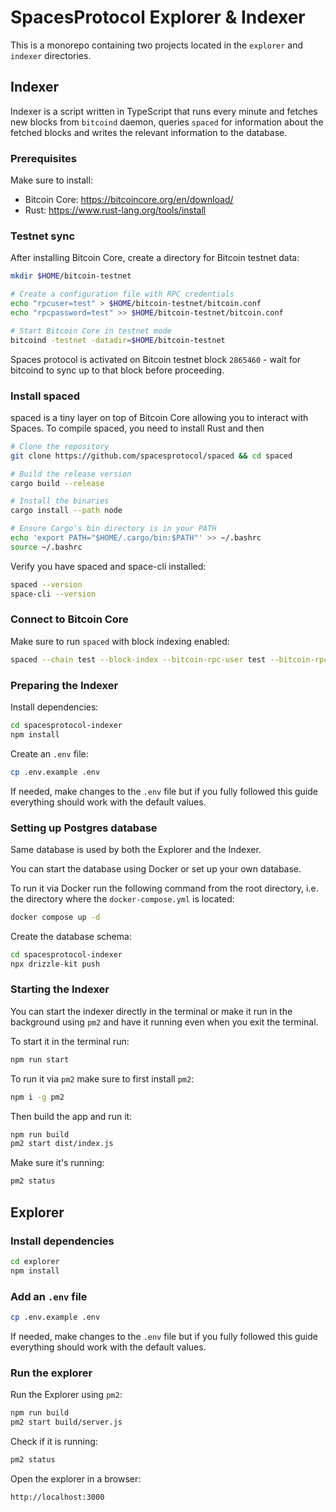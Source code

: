 # SpacesProtocol Explorer & Indexer

This is a monorepo containing two projects located in the `explorer` and `indexer` directories.

## Indexer

Indexer is a  script written in TypeScript that runs every minute and fetches new blocks from `bitcoind` daemon, queries `spaced` for information about the fetched blocks and writes the relevant information to the database.

### Prerequisites

Make sure to install:

- Bitcoin Core: <https://bitcoincore.org/en/download/>
- Rust: <https://www.rust-lang.org/tools/install>

### Testnet sync

After installing Bitcoin Core, create a directory for Bitcoin testnet data:

```bash
mkdir $HOME/bitcoin-testnet

# Create a configuration file with RPC credentials
echo "rpcuser=test" > $HOME/bitcoin-testnet/bitcoin.conf
echo "rpcpassword=test" >> $HOME/bitcoin-testnet/bitcoin.conf

# Start Bitcoin Core in testnet mode
bitcoind -testnet -datadir=$HOME/bitcoin-testnet
```

Spaces protocol is activated on Bitcoin testnet block `2865460` - wait for bitcoind to sync up to that block before proceeding.

### Install spaced

spaced is a tiny layer on top of Bitcoin Core allowing you to interact with Spaces. To compile spaced, you need to install Rust and then

```bash
# Clone the repository
git clone https://github.com/spacesprotocol/spaced && cd spaced

# Build the release version
cargo build --release

# Install the binaries
cargo install --path node

# Ensure Cargo's bin directory is in your PATH
echo 'export PATH="$HOME/.cargo/bin:$PATH"' >> ~/.bashrc
source ~/.bashrc
```

Verify you have spaced and space-cli installed:

```bash
spaced --version
space-cli --version
```

### Connect to Bitcoin Core

Make sure to run `spaced` with block indexing enabled:

```bash
spaced --chain test --block-index --bitcoin-rpc-user test --bitcoin-rpc-password test
```

### Preparing the Indexer

Install dependencies:

``` bash
cd spacesprotocol-indexer
npm install
```

Create an `.env` file:

```bash
cp .env.example .env
```

If needed, make changes to the `.env` file but if you fully followed this guide everything should work with the default values.

### Setting up Postgres database

Same database is used by both the Explorer and the Indexer.

You can start the database using Docker or set up your own database.

To run it via Docker run the following command from the root directory, i.e. the directory where the `docker-compose.yml` is located:

```bash
docker compose up -d
```

Create the database schema: 

```bash
cd spacesprotocol-indexer
npx drizzle-kit push
```

### Starting the Indexer

You can start the indexer directly in the terminal or make it run in the background using `pm2` and have it running even when you exit the terminal.

To start it in the terminal run:

```bash
npm run start
```

To run it via `pm2` make sure to first install `pm2`:

```bash
npm i -g pm2
```

Then build the app and run it:

```bash
npm run build
pm2 start dist/index.js
```

Make sure it's running:

```bash
pm2 status
```

## Explorer

### Install dependencies

```bash
cd explorer
npm install
```

### Add an `.env` file

```bash
cp .env.example .env
```

If needed, make changes to the `.env` file but if you fully followed this guide everything should work with the default values.

### Run the explorer

Run the Explorer using `pm2`:

```bash
npm run build
pm2 start build/server.js
```

Check if it is running:

```bash
pm2 status
```

Open the explorer in a browser:

```
http://localhost:3000
```